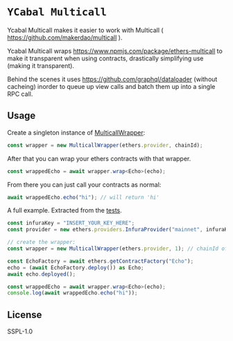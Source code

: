 # `YCabal Multicall`

Ycabal Multicall makes it easier to work with Multicall ( https://github.com/makerdao/multicall ).

Ycabal Multicall wraps https://www.npmjs.com/package/ethers-multicall to make it transparent when using contracts, drastically simplifying use (making it transparent).

Behind the scenes it uses https://github.com/graphql/dataloader (without cacheing) inorder to queue up view calls and batch them up into a single RPC call.

## Usage

Create a singleton instance of [MulticallWrapper](src/index.ts):

```typescript
const wrapper = new MulticallWrapper(ethers.provider, chainId);
```

After that you can wrap your ethers contracts with that wrapper.

```typescript
const wrappedEcho = await wrapper.wrap<Echo>(echo);
```

From there you can just call your contracts as normal:

```typescript
await wrappedEcho.echo("hi"); // will return 'hi'
```

A full example. Extracted from the [tests](test/MulticallWrapper.ts).

```typescript
const infuraKey = "INSERT_YOUR_KEY_HERE";
const provider = new ethers.providers.InfuraProvider("mainnet", infuraKey);

// create the wrapper:
const wrapper = new MulticallWrapper(ethers.provider, 1); // chainId of 1 for 'mainnet'

const EchoFactory = await ethers.getContractFactory("Echo");
echo = (await EchoFactory.deploy()) as Echo;
await echo.deployed();

const wrappedEcho = await wrapper.wrap<Echo>(echo);
console.log(await wrappedEcho.echo("hi"));
```

## License 

SSPL-1.0
